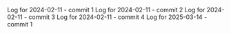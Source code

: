 Log for 2024-02-11 - commit 1
Log for 2024-02-11 - commit 2
Log for 2024-02-11 - commit 3
Log for 2024-02-11 - commit 4
Log for 2025-03-14 - commit 1
